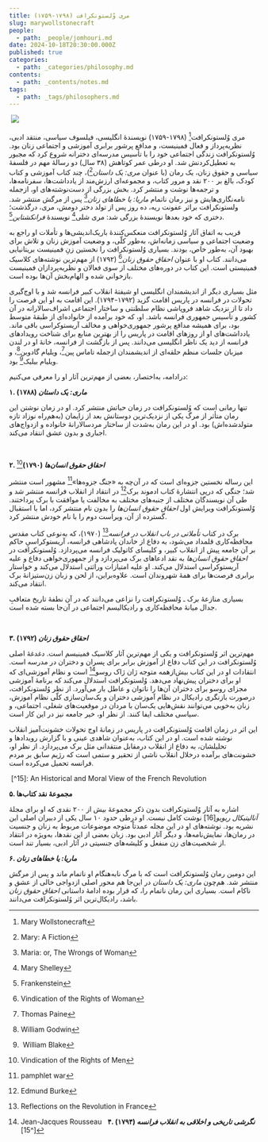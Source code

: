 ```yaml
---
title: مری وُلستونکرافت (۱۷۹۸-۱۷۵۹)
slug: marywollstonecraft
people:
  - path: _people/jomhouri.md
date: 2024-10-18T20:30:00.000Z
published: true
categories:
  - path: _categories/philosophy.md
contents:
  - path: _contents/notes.md
tags:
  - path: _tags/philosophers.md
---
```




 ![](https://assets.tina.io/b6b0cb5c-4b1b-43f4-9bea-8d6867c09320/Philosophers/Mary-Wollestoncraft.jpg)


مری وُلستونکرافت[^1] (۱۷۹۸-۱۷۵۹) نویسندۀ انگلیسی، فیلسوف سیاسی، منتقد ادبی، نظریه‌پرداز و فعال فمینیست، و مدافع پرشور برابری آموزشی و اجتماعی زنان بود. وُلستونکرافت زندگی اجتماعی خود را با تأسیس مدرسه‌‌ای دخترانه شروع کرد که مجبور به تعطیل‌کردنش شد. او درطی عمر کوتاهش (۳۸ سال) دو رسالۀ مهم در فلسفۀ سیاسی و حقوق زنان، یک رمان (با عنوان *مری: یک داستان*[^2])، چند کتاب آموزشی و کتاب کودک، بالغ بر ۲۰۰ نقد و مرور کتاب، و مجموعه‌ای ارزش‌مند از یادداشت‌ها، سفرنامه‌ها، و ترجمه‌ها نوشت و منتشر کرد. بخش بزرگی از دست‌نوشته‌های او، ازجمله نامه‌‌نگاری‌هایش و نیز رمان ناتمام *ماریا: یا خطاهای زنان*[^3] پس از مرگش منتشر شد. ولستونکرافت براثر عفونت ریه، ده روز پس از تولد دختر دومش، مری، درگذشت؛ دختری که خود بعدها نویسندۀ بزرگی شد: مری شلی[^4] نویسندۀ *فرانکشتاین*[^5].

[^1]: Mary Wollstonecraft
[^2]: Mary: A Fiction
[^3]: Maria: or, The Wrongs of Woman
[^4]: Mary Shelley
[^5]: Frankenstein

قریب به اتفاق آثار وُلستونکرافت منعکس‌کنندۀ باریک‌اندیشی‌ها و تأملات او راجع به وضعیت اجتماعی و سیاسی زمانه‌اش، به‌طور کلّی، و وضعیت آموزش زنان و تلاش برای بهبود آن، به‌طور خاص، بودند. بسیاری وُلستونکرافت را نخستین زنِ فمینیست بریتانیایی می‌دانند. کتاب او با عنوان *احقاق حقوق زنان*[^6] (۱۷۹۲) از مهم‌ترین نوشته‌های کلاسیک فمینیستی است. این کتاب در دوره‌های مختلف از سوی فعالان و نظریه‌پردازان فمینیست بازخوانی شده و الهام‌بخش آن‌ها بوده است.

مثل بسیاری دیگر از اندیشمندان انگلیسی او شیفتۀ انقلاب کبیر فرانسه شد و با اوج‌گیری تحولات در فرانسه در پاریس اقامت گزید (۱۷۹۲-۱۷۹۴). این اقامت به او این فرصت را داد تا از نزدیک شاهد فروپاشی نظام سلطنتی و ساختار اجتماعی اشراف‌سالارانه در آن کشور و تأسیس جمهوری فرانسه باشد. او، که خود برآمده از خانواده‌ای از طبقۀ متوسط بود، برای همیشه مدافع پرشور جمهوری‌خواهی و مخالف آریستوکراسی باقی ماند. یادداشت‌های او از روزهای اقامت در پاریس را از بهترین منابع برای شناخت رویدادهای فرانسه از دید یک ناظر انگلیسی می‌دانند. پس از بازگشت از فرانسه، خانۀ او در لندن میزبان جلسات منظم حلقه‌ای از اندیشمندان ازجمله تاماس پین[^7]، ویلیام گادوین[^8]، و ویلیام بیلیک[^9] بود.

[^6]: Vindication of the Rights of Woman
[^7]:  Thomas Paine
[^8]: William Godwin
[^9]: William Blake

درادامه، به‌اختصار، بعضی از مهم‌ترین آثار او را معرفی می‌کنیم:

**۱. *ماری: یک داستان* (۱۷۸۸)**

تنها رمانی است که وُلستونکرافت در زمان حیاتش منتشر کرد. او در زمان نوشتن این رمان متأثر از مرگ یکی از نزدیک‌ترین دوستانش بعد از زایمان (به‌هم‌راه نوزاد تازه‌ متولد‌شده‌اش) بود. او در این رمان به‌شدت از ساختار مردسالارانۀ خانواده و ازدواج‌های اجباری و بدون عشق انتقاد می‌کند.

 

**۲. *احقاق حقوق انسان‌ها* (۱۷۹۰)**[^10]

این رساله نخستین جزوه‌ای است که در آن‌چه به «جنگ جزوه‌ها»[^11] مشهور است منتشر شد؛ جنگی که درپی انتشارۀ کتاب ادموند برک[^12] در انتقاد از انقلاب فرانسه منتشر شد و طی آن نویسندگان مختلف از جنبه‌های مختلف به مخالفت یا موافقت با برک پرداختند. وُلستونکرافت ویرایش اول *احقاق حقوق انسان‌ها* را بدون نام منتشر کرد، اما با استقبال گسترده از آن، ویراست دوم را با نام خودش منتشر کرد.

[^10]: Vindication of the Rights of Men
[^11]: pamphlet war
[^12]: Edmund Burke

برک در کتاب *تأملاتی در باب انقلاب در فرانسه*[^13] (۱۹۷۰)، که به‌نوعی کتاب مقدس محافظه‌کاری قلمداد می‌شود، به دفاع از خاندان پادشاهی فرانسه، آریستوکراسیِ حاکم بر آن جامعه پیش از انقلاب کبیر، و کلیسای کاتولیک فرانسه می‌پردازد. وُلستونکرافت در *احقاق حقوق انسان‌ها* به نقد ادعاهای برک می‌پردازد و از جمهوری‌خواهی دفاع و علیه آریستوکراسی استدلال می‌کند. او علیه امتیازات وراثتی استدلال می‌کند و خواستار برابری فرصت‌ها برای همۀ شهروندان است. علاوه‌براین، از لحن و زبان زن‌ستیزانۀ برک انتقاد می‌کند.

[^13]: Reflections on the Revolution in France

بسیاری منازعۀ برک ـ وُلستونکرافت را نزاعی می‌دانند که در آن نطفۀ تاریخ متعاقبِ جدال میانۀ محافظه‌کاری و رادیکالیسم اجتماعی در آن‌جا بسته شده است.

 

**۳. *احقاق حقوق زنان* (۱۷۹۲)**

مهم‌ترین اثر وُلستونکرافت و یکی از مهم‌ترین آثار کلاسیک فمینیسم است. دغدغۀ اصلی وُلستونکرافت در این کتاب دفاع از آموزش برابر برای پسران و دختران در مدرسه است. انتقادات‌ او در این کتاب بیش‌ازهمه متوجه ژان ژاک روسو[^14] است و نظام آموزشی‌ای که او برای دختران پیش‌نهاد می‌دهد. وُلستونکرافت استدلال می‌کند که برنامۀ آموزشی مجزای روسو برای دختران آن‌ها را ناتوان و عاطل بار می‌آورد. از نظر وُلستونکرافت، درصورت بازنگری رادیکال در نظام آموزشی دختران و یک‌سان‌سازی کلّی نظام آموزش، زنان به‌خوبی می‌توانند نقش‌هایی یک‌سان با مردان در موقعیت‌های شغلی، اجتماعی، و سیاسی مختلف ایفا کنند. از نظر او، خیر جامعه نیز در این کار است.

[^14]: Jean-Jacques Rousseau
 
**۴. *نگرشی تاریخی و اخلاقی به انقلاب فرانسه* (۱۷۹۴)**[^15]

این اثر در زمان اقامت وُلستونکرافت در پاریس در زمانۀ اوج تحولات خشونت‌آمیز انقلاب نوشته شده است. او در این کتاب، به‌عنوان شاهدی عینی و با گزارش رویدادها و تحلیلشان، به دفاع از انقلاب درمقابل منتقدانی مثل برک می‌پردازد. از نظر او، خشونت‌های برآمده درخلال انقلاب ناشی از تحقیر و ستمی است که رژیم سابق بر مردم فرانسه تحمیل می‌کرده است.

 [^15]: An Historical and Moral View of the French Revolution 

**۵. مجموعۀ نقد کتاب‌ها**

اشاره به آثار وُلستونکرافت بدون ذکر مجموعۀ بیش از ۲۰۰ نقدی که او برای مجلۀ *آنالیتیکال ریویو*[16] نوشت کامل نیست. او درطی حدود ۱۰ سال یکی از دبیران اصلی این نشریه بود. نوشته‌های او در این مجله عمدتاً متوجه موضوعات مربوط به زنان و جنسیت در رمان‌ها، نمایش‌نامه‌ها، و دیگر آثار ادبی بود. زبان بعضی از این نقدها، به‌ویژه در انتقاد از شخصیت‌های زن منفعل و کلیشه‌های جنسیتی در آثار ادبی، بسیار تند است.

[^16]: Analytical Review 

**۶. *ماریا: یا خطاهای زنان***

این دومین رمان وُلستونکرافت است که با مرگ نابه‌هنگام او ناتمام ماند و پس از مرگش منتشر شد. هم‌چون *ماری: یک داستان* در این‌جا هم محور اصلی ازدواجی خالی از عشق و ناکام است. بسیاری این رمان ناتمام را، که قرار بوده ادامۀ داستانی *احقاق حقوق زنان* باشد، رادیکال‌ترین اثر وُلستونکرافت می‌دانند.
